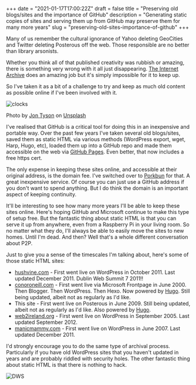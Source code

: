 +++
date = "2021-01-17T17:00:22Z"
draft = false
title = "Preserving old blogs/sites and the importance of GitHub"
description = "Generating static copies of sites and serving them up from GitHub may preserve them for many more years"
slug = "preserving-old-sites-importance-of-github"
+++

Many of us remember the cultural ignorance of Yahoo deleting GeoCities and Twitter deleting Posterous off the web. Those responsible are no better than library arsonists. 

Whether you think all of that published creativity was rubbish or amazing, there is something very wrong with it all just disappearing. [The Internet Archive](https://archive.org/) does an amazing job but it's simply impossible for it to keep up.

So I've taken it as a bit of a challenge to try and keep as much old content as possible online if I've been involved with it.

![clocks](/images/2021/01/clocks.jpg)

<span>Photo by <a href="https://unsplash.com/@jontyson?utm_source=unsplash&amp;utm_medium=referral&amp;utm_content=creditCopyText">Jon Tyson</a> on <a href="https://unsplash.com/s/photos/old?utm_source=unsplash&amp;utm_medium=referral&amp;utm_content=creditCopyText">Unsplash</a></span>


I've realised that GitHub is a critical tool for doing this in an inexpensive and portable way. Over the past few years I've taken several old blogs/sites, saved them as static HTML via various methods (WordPress export, wget, Harp, Hugo, etc), loaded them up into a GitHub repo and made them accessible on the web via [GitHub Pages](https://pages.github.com/). Even better, that now includes a free https cert.

The only expense in keeping these sites online, and accessible at their original address, is the domain fee. I've switched over to [Porkbun](https://porkbun.com) for that. A great inexpensive service. Of course you can just use a GitHub address if you don't want to spend anything. But I do think the domain is an important aspect of keeping continuity.

It'll be interesting to see how many more years I'll be able to keep these sites online. Here's hoping GitHub and Microsoft continue to make this type of setup free. But the fantastic thing about static HTML is that you can serve it up from anywhere, even from a Raspberry Pi in your living room. So no matter what they do, I'll always be able to easily move the sites to new homes. Until I'm dead. And then? Well that's a whole different conversation about P2P.

Just to give you a sense of the timescales I'm talking about, here's some of those static HTML sites:

* [hushvine.com](https://[hushvine.com) - First went live on WordPress in October 2011. Last updated December 2011. Dublin Web Summit 7 2011!!
* [conoroneill.com](https://conoroneill.com) - First went live via Microsoft Frontpage in June 2000. Then Blogger. Then WordPress. Then Hexo. Now powered by [Hugo](https://gohugo.io/). Still being updated, albeit not as regularly as I'd like. 
* This site - First went live  on Posterous in June 2009. Still being updated, albeit not as regularly as I'd like. Also powered by [Hugo](https://gohugo.io/).
* [web2ireland.org](https://web2ireland.org) - First went live on WordPress in September 2005. Last updated September 2012.
* [manicmammy.com](https://manicmammy.com) - First went live on WordPress in June 2007. Last updated December 2011.

I'd strongly encourage you to do the same type of archival process. Particularly if you have old WordPress sites that you haven't updated in years and are probably riddled with security holes. The other fantastic thing about static HTML is that there is nothing to hack.

![DWS](/images/2021/01/dws_splash.png)



